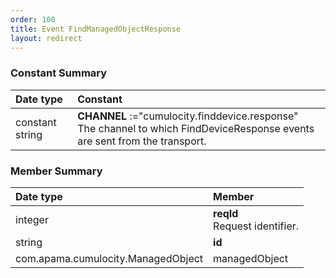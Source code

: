 ```yaml
---
order: 100
title: Event FindManagedObjectResponse
layout: redirect
---
```


### Constant Summary

|Date type|Constant|
|:---|:---|
|constant string|**CHANNEL** :="cumulocity.finddevice.response"  <br> The channel to which FindDeviceResponse events are sent from the transport.

### Member Summary

|Date type|Member|
|:---|:---|
|integer|**reqId** <br> Request identifier.
|string|**id**
| com.apama.cumulocity.ManagedObject|managedObject

